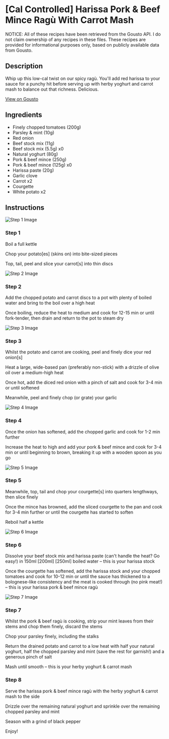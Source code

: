 # [Cal Controlled] Harissa Pork & Beef Mince Ragù With Carrot Mash

NOTICE: All of these recipes have been retrieved from the Gousto API. I do not claim ownership of any recipes in these files. These recipes are provided for informational purposes only, based on publicly available data from Gousto.

## Description

Whip up this low-cal twist on our spicy ragù. You'll add red harissa to your sauce for a punchy hit before serving up with herby yoghurt and carrot mash to balance out that richness. Delicious.

[View on Gousto](https://www.gousto.co.uk/recipes/cookbook/lighter-harissa-pork-beef-mince-ragu-with-carrot-mash)

## Ingredients

- Finely chopped tomatoes (200g)
- Parsley & mint (10g)
- Red onion
- Beef stock mix (11g)
- Beef stock mix (5.5g) x0
- Natural yoghurt (80g)
- Pork & beef mince (250g)
- Pork & beef mince (125g) x0
- Harissa paste (20g)
- Garlic clove
- Carrot x2
- Courgette
- White potato x2

## Instructions

![Step 1 Image](https://production-media.gousto.co.uk/cms/recipe-step-image/step-1-1655811594323-x200.jpg)

### Step 1

Boil a full kettle

Chop your potato[es] (skins on) into bite-sized pieces

Top, tail, peel and slice your carrot[s] into thin discs

![Step 2 Image](https://production-media.gousto.co.uk/cms/recipe-step-image/step-2-1655811621082-x200.jpg)

### Step 2

Add the chopped potato and carrot discs to a pot with plenty of boiled water and bring to the boil over a high heat

Once boiling, reduce the heat to medium and cook for 12-15 min or until fork-tender, then drain and return to the pot to steam dry

![Step 3 Image](https://production-media.gousto.co.uk/cms/recipe-step-image/step-3-1655811632357-x200.jpg)

### Step 3

Whilst the potato and carrot are cooking, peel and finely dice your red onion[s]

Heat a large, wide-based pan (preferably non-stick) with a drizzle of olive oil over a medium-high heat

Once hot, add the diced red onion with a pinch of salt and cook for 3-4 min or until softened

Meanwhile, peel and finely chop (or grate) your garlic

![Step 4 Image](https://production-media.gousto.co.uk/cms/recipe-step-image/step-4-1655811648742-x200.jpg)

### Step 4

Once the onion has softened, add the chopped garlic and cook for 1-2 min further

Increase the heat to high and add your pork & beef mince and cook for 3-4 min or until beginning to brown, breaking it up with a wooden spoon as you go

![Step 5 Image](https://production-media.gousto.co.uk/cms/recipe-step-image/step-5-1655811658352-x200.jpg)

### Step 5

Meanwhile, top, tail and chop your courgette[s] into quarters lengthways, then slice finely

Once the mince has browned, add the sliced courgette to the pan and cook for 3-4 min further or until the courgette has started to soften

Reboil half a kettle

![Step 6 Image](https://production-media.gousto.co.uk/cms/recipe-step-image/step-6-1655811662364-x200.jpg)

### Step 6

Dissolve your beef stock mix and harissa paste (can't handle the heat? Go easy!) in 150ml <span class="text-purple">[200ml]</span> <span class="text-danger">[250ml]</span> boiled water – this is your harissa stock

Once the courgette has softened, add the harissa stock and your chopped tomatoes and cook for 10-12 min or until the sauce has thickened to a bolognese-like consistency and the meat is cooked through (no pink meat!) – this is your harissa pork & beef mince ragù

![Step 7 Image](https://production-media.gousto.co.uk/cms/recipe-step-image/step-7-1655811669716-x200.jpg)

### Step 7

Whilst the pork & beef ragù is cooking, strip your mint leaves from their stems and chop them finely, discard the stems

Chop your parsley finely, including the stalks

Return the drained potato and carrot to a low heat with half your natural yoghurt, half the chopped parsley and mint (save the rest for garnish!) and a generous pinch of salt

Mash until smooth – this is your herby yoghurt & carrot mash

### Step 8

Serve the harissa pork & beef mince ragù with the herby yoghurt & carrot mash to the side

Drizzle over the remaining natural yoghurt and sprinkle over the remaining chopped parsley and mint

Season with a grind of black pepper

Enjoy!

